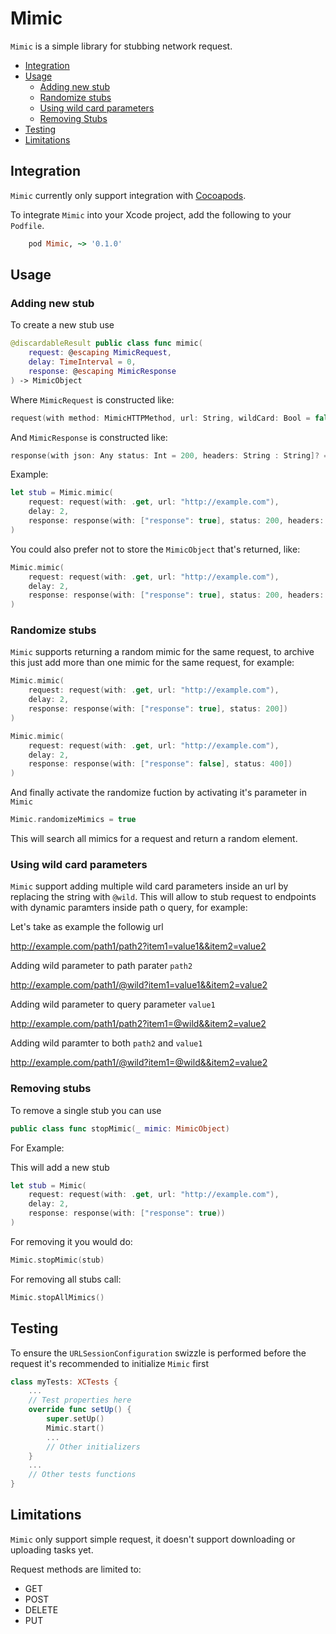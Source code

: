 # Mimic

`Mimic` is a simple library for stubbing network request.

- [Integration](#integration)
- [Usage](#usage)
    - [Adding new stub](#adding-new-stub)
    - [Randomize stubs](#randomize-stubs)
    - [Using wild card parameters](#using-wild-card-parameters)
    - [Removing Stubs](#removing-stubs)
- [Testing](#testing)
- [Limitations](#limitations)

## Integration

`Mimic` currently only support integration with [Cocoapods](https://www.cocoapods.org).

To integrate `Mimic` into your Xcode project, add the following to your `Podfile`.

```ruby
    pod Mimic, ~> '0.1.0'
```

## Usage

### Adding new stub

To create a new stub use

```swift
@discardableResult public class func mimic(
    request: @escaping MimicRequest,
    delay: TimeInterval = 0,
    response: @escaping MimicResponse
) -> MimicObject
````

Where `MimicRequest` is constructed like:

```swift
request(with method: MimicHTTPMethod, url: String, wildCard: Bool = false)
```

And `MimicResponse` is constructed like:

```swift
response(with json: Any status: Int = 200, headers: String : String]? = nil)
```

Example:

```swift
let stub = Mimic.mimic(
    request: request(with: .get, url: "http://example.com"),
    delay: 2,
    response: response(with: ["response": true], status: 200, headers: ["SomeHeader": "SomeValue"]) 
)
```

You could also prefer not to store the `MimicObject` that's returned, like:

```swift
Mimic.mimic(
    request: request(with: .get, url: "http://example.com"),
    delay: 2,
    response: response(with: ["response": true], status: 200, headers: ["SomeHeader": "SomeValue"]) 
)
```

### Randomize stubs

`Mimic` supports returning a random mimic for the same request, to archive this just add more than one mimic for the same request, for example:

```swift
Mimic.mimic(
    request: request(with: .get, url: "http://example.com"),
    delay: 2,
    response: response(with: ["response": true], status: 200]) 
)

Mimic.mimic(
    request: request(with: .get, url: "http://example.com"),
    delay: 2,
    response: response(with: ["response": false], status: 400]) 
)
```

And finally activate the randomize fuction by activating it's parameter in `Mimic`

```swift 
Mimic.randomizeMimics = true
```

This will search all mimics for a request and return a random element.

### Using wild card parameters

`Mimic` support adding multiple wild card parameters inside an url by replacing the string with `@wild`. This will allow to stub request to endpoints with dynamic paramters inside path o query, for example:

Let's take as example the followig url

http://example.com/path1/path2?item1=value1&&item2=value2

Adding wild parameter to path parater `path2`

http://example.com/path1/@wild?item1=value1&&item2=value2

Adding wild parameter to query parameter `value1`

http://example.com/path1/path2?item1=@wild&&item2=value2

Adding wild paramter to both `path2` and `value1`

http://example.com/path1/@wild?item1=@wild&&item2=value2

### Removing stubs

To remove a single stub you can use

```swift
public class func stopMimic(_ mimic: MimicObject)
```

For Example:

This will add a new stub

```swift 
let stub = Mimic(
    request: request(with: .get, url: "http://example.com"),
    delay: 2,
    response: response(with: ["response": true))
)
```

For removing it you would do:

```swift
Mimic.stopMimic(stub)
```

For removing all stubs call:

```swift
Mimic.stopAllMimics()
```

## Testing

To ensure the `URLSessionConfiguration` swizzle is performed before the request it's recommended to initialize `Mimic` first

```swift
class myTests: XCTests {
    ...
    // Test properties here
    override func setUp() {
        super.setUp()
        Mimic.start()
        ...
        // Other initializers
    }
    ...
    // Other tests functions
}
```

## Limitations

`Mimic` only support simple request, it doesn't support downloading or uploading tasks yet.

Request methods are limited to:
-  GET
- POST
- DELETE
- PUT
